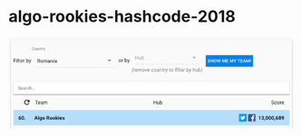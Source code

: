 # algo-rookies-hashcode-2018

![Scoreboard](https://raw.githubusercontent.com/sarbull/algo-rookies-hashcode-2018/master/docs/scoreboard.png)
